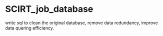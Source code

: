 # SCIRT_job_database
write sql to clean the original database, remove data redundancy, improve data quering efficiency.
